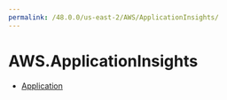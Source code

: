 ```yaml
---
permalink: /48.0.0/us-east-2/AWS/ApplicationInsights/
---
```


# AWS.ApplicationInsights



* [Application](Application.md)